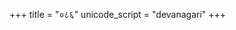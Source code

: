 +++
title = "०८६"
unicode_script = "devanagari"
+++

<div class="js_include" url="../../../../lokAntaram/Rk/vRShAkapiH/"  newLevelForH1="2" includeTitle="false"> </div>  

